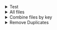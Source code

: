 <details><summary>Test</summary><a id="test"></a>

# Input
```json
// eventTextIeR5JayrDungrServer.win32.json
{
  "143652": {
    "返事がない。\nただの　しかばねのようだ……。": 
    "No response. It seems that it is just a corpse......"
  },
  "88166": {
    "遺跡の回廊が　くずれている。\nここから　先へは進めないようだ。": 
    "The ruin's passage is crumbling. It seems that you\ncannot go beyond this point."
  }
}
```
# JQ Query
```js
to_entries
| map(
    .value = ({
        "comments": "",
        "de": "",
        "en": (.value | values | to_entries[].value),
        "es": "",
        "fr": "",
        "it": "",
        "ja": (.value | values | to_entries[].key),
        "ko": "",
        "zh-hans": "",
        "zh-hant": ""
    })
)
| from_entries
```
# Output
```json
{
  "143652": {
    "comments": "",
    "de": "",
    "en": "No response. It seems that it is just a corpse......",
    "es": "",
    "fr": "",
    "it": "",
    "ja": "返事がない。\nただの　しかばねのようだ……。",
    "ko": "",
    "zh-hans": "",
    "zh-hant": ""
  },
  "88166": {
    "comments": "",
    "de": "",
    "en": "The ruin's passage is crumbling. It seems that you\ncannot go beyond this point.",
    "es": "",
    "fr": "",
    "it": "",
    "ja": "遺跡の回廊が　くずれている。\nここから　先へは進めないようだ。",
    "ko": "",
    "zh-hans": "",
    "zh-hant": ""
  }
}
```

</details>

<details><summary>All files</summary>

# Input
- `Steam/**/BACKLOG/pakchunk0-WindowsNoEditor.pak/Game/Content/NonAssets/ETP`
  - (old format)

# JQ Query
- separates key (ja) and value (en), from old format into new format
```js
to_entries
| map(
    .value = ({
        "comments": "",
        "de": "",
        "en": (.value | values | to_entries[].value),
        "es": "",
        "fr": "",
        "it": "",
        "ja": (.value | values | to_entries[].key),
        "ko": "",
        "zh-hans": "",
        "zh-hant": ""
    })
)
| from_entries
```

# CMD FOR /F Loop > JQ Query
```bat
FOR /F %A IN ('dir /b') DO jq "to_entries| map(.value = ({\"de\": \"\",\"en\": (.value | values | to_entries[].value),\"es\": \"\",\"fr\": \"\",\"it\": \"\",\"ja\": (.value | values | to_entries[].key),\"ko\": \"\",\"zh-hans\": \"\",\"zh-hant\": \"\"}))| from_entries" "%A" ^[> "./test/%A"
```
- rename newly created `test` folder to `ETP`
# Output
- See [Test's Output](#test)

</details>

<details><summary>Combine files by key</summary>

# Input
- `Steam/**/BACKLOG/pakchunk0-WindowsNoEditor.pak/Game/Content/NonAssets/ETP`
  - .[0] = (new format)
  - .[1] = (old format)

# JQ Query
- reduces both incomplete files into 1 complete file
```js
# jq -s
[
    (.[1] | to_entries | map(.value = ({"en": (.value | values | to_entries[].value)}))| from_entries) as $en
    | .[0], $en
    # OR
    # (.[1] | to_entries | map(.value = ({"ko": (.value | values | to_entries[].key)}))| from_entries) as $ko
    # | .[0], $ko
    # OR
    # (.[1] | to_entries | map(.value = ({"zh-hans": (.value | values | to_entries[].key)}))| from_entries) as $ko
    # | .[0], $zh-hans
    # OR
    # (.[1] | to_entries | map(.value = ({"zh-hant": (.value | values | to_entries[].key)}))| from_entries) as $ko
    # | .[0], $zh-hant
]
| group_by(.key)
| map(
	reduce .[] as $obj ({}; . * $obj)
)[]
```

# CMD FOR /F Loop > JQ Query
```bat
FOR /F %A IN ('dir ETP /b') DO jq -s "[(.[1] | to_entries | map(.value = ({\"ko\": (.value | values | to_entries[].key)}))| from_entries) as $ko| .[0], $ko]| group_by(keys_unsorted)| map(reduce .[] as $obj ({}; . * $obj))[]" "./ETP/%A" "S:/Consoles/Valve Steam/tools/DUMPs/DRAGON QUEST X OFFLINE/Fmodel/Properties/pakchunk0-WindowsNoEditor.pak/Game/Content/NonAssets/ETP_ko/%A" ^[> "./test/%A"
```
- rename newly created `test` folder to `ETP`

# Output
- See [Test's Output](#test)

</details>

<details><summary>Remove Duplicates</summary>

# Input
- Files where (for whatever reason) `oldJsonToNewJson.bat` produced duplicates of the japanese script.
```json
{
  "143657": {
    "comments": "",
    "de": "Keine Reaktion. Der Körper ist leblos......",
    "en": "No response. It seems that it is just a corpse......",
    "es": "No responde. Parece que no es más que un cadáver......",
    "fr": "Pas de réponse. Ce n'est qu'un cadavre......",
    "it": "Non risponde. È solo un cadavere......",
    "ja": "返事がない。\nただの　しかばねのようだ……。",
    "ko": "返事がない。\nただの　しかばねのようだ……。",
    "zh-hans": "返事がない。\nただの　しかばねのようだ……。",
    "zh-hant": "返事がない。\nただの　しかばねのようだ……。"
  }
}
```

# JQ Query
- `elif` wasn't working for me, so multiple `if`s instead.
```js
.[]
| to_entries
| map(
  if (.value.ja == .value."ko")
  then (.value."ko" = "")
  else .
  end
  |if (.value.ja == .value."zh-hans")
  then (.value."zh-hans" = "")
  else .
  end
  |if (.value.ja == .value."zh-hant")
  then (.value."zh-hant" = "")
  else .
  end
)
| from_entries
```

# Output
```json
{
  "143657": {
    "comments": "",
    "de": "Keine Reaktion. Der Körper ist leblos......",
    "en": "No response. It seems that it is just a corpse......",
    "es": "No responde. Parece que no es más que un cadáver......",
    "fr": "Pas de réponse. Ce n'est qu'un cadavre......",
    "it": "Non risponde. È solo un cadavere......",
    "ja": "返事がない。\nただの　しかばねのようだ……。",
    "ko": "",
    "zh-hans": "",
    "zh-hant": ""
  }
}
```

</details>